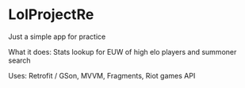# LolProjectRe

Just a simple app for practice

What it does:
Stats lookup for EUW of high elo players and summoner search

Uses:
Retrofit / GSon, MVVM, Fragments, Riot games API
